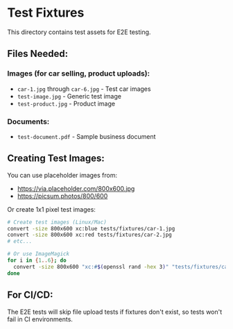 # Test Fixtures

This directory contains test assets for E2E testing.

## Files Needed:

### Images (for car selling, product uploads):
- `car-1.jpg` through `car-6.jpg` - Test car images
- `test-image.jpg` - Generic test image
- `test-product.jpg` - Product image

### Documents:
- `test-document.pdf` - Sample business document

## Creating Test Images:

You can use placeholder images from:
- https://via.placeholder.com/800x600.jpg
- https://picsum.photos/800/600

Or create 1x1 pixel test images:
```bash
# Create test images (Linux/Mac)
convert -size 800x600 xc:blue tests/fixtures/car-1.jpg
convert -size 800x600 xc:red tests/fixtures/car-2.jpg
# etc...

# Or use ImageMagick
for i in {1..6}; do
  convert -size 800x600 "xc:#$(openssl rand -hex 3)" "tests/fixtures/car-${i}.jpg"
done
```

## For CI/CD:

The E2E tests will skip file upload tests if fixtures don't exist, so tests won't fail in CI environments.
